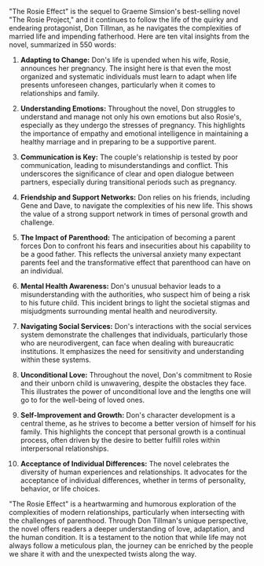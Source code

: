 "The Rosie Effect" is the sequel to Graeme Simsion's best-selling novel "The Rosie Project," and it continues to follow the life of the quirky and endearing protagonist, Don Tillman, as he navigates the complexities of married life and impending fatherhood. Here are ten vital insights from the novel, summarized in 550 words:

1. **Adapting to Change:** Don's life is upended when his wife, Rosie, announces her pregnancy. The insight here is that even the most organized and systematic individuals must learn to adapt when life presents unforeseen changes, particularly when it comes to relationships and family.

2. **Understanding Emotions:** Throughout the novel, Don struggles to understand and manage not only his own emotions but also Rosie's, especially as they undergo the stresses of pregnancy. This highlights the importance of empathy and emotional intelligence in maintaining a healthy marriage and in preparing to be a supportive parent.

3. **Communication is Key:** The couple's relationship is tested by poor communication, leading to misunderstandings and conflict. This underscores the significance of clear and open dialogue between partners, especially during transitional periods such as pregnancy.

4. **Friendship and Support Networks:** Don relies on his friends, including Gene and Dave, to navigate the complexities of his new life. This shows the value of a strong support network in times of personal growth and challenge.

5. **The Impact of Parenthood:** The anticipation of becoming a parent forces Don to confront his fears and insecurities about his capability to be a good father. This reflects the universal anxiety many expectant parents feel and the transformative effect that parenthood can have on an individual.

6. **Mental Health Awareness:** Don's unusual behavior leads to a misunderstanding with the authorities, who suspect him of being a risk to his future child. This incident brings to light the societal stigmas and misjudgments surrounding mental health and neurodiversity.

7. **Navigating Social Services:** Don's interactions with the social services system demonstrate the challenges that individuals, particularly those who are neurodivergent, can face when dealing with bureaucratic institutions. It emphasizes the need for sensitivity and understanding within these systems.

8. **Unconditional Love:** Throughout the novel, Don's commitment to Rosie and their unborn child is unwavering, despite the obstacles they face. This illustrates the power of unconditional love and the lengths one will go to for the well-being of loved ones.

9. **Self-Improvement and Growth:** Don's character development is a central theme, as he strives to become a better version of himself for his family. This highlights the concept that personal growth is a continual process, often driven by the desire to better fulfill roles within interpersonal relationships.

10. **Acceptance of Individual Differences:** The novel celebrates the diversity of human experiences and relationships. It advocates for the acceptance of individual differences, whether in terms of personality, behavior, or life choices.

"The Rosie Effect" is a heartwarming and humorous exploration of the complexities of modern relationships, particularly when intersecting with the challenges of parenthood. Through Don Tillman's unique perspective, the novel offers readers a deeper understanding of love, adaptation, and the human condition. It is a testament to the notion that while life may not always follow a meticulous plan, the journey can be enriched by the people we share it with and the unexpected twists along the way.